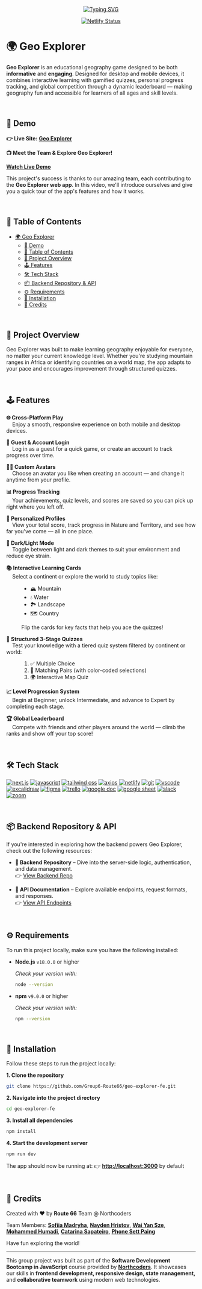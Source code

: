 <p align="center"><a href="https://git.io/typing-svg"><img src="https://readme-typing-svg.demolab.com?font=Fira+Code&size=30&pause=1000&color=6ED788&center=true&vCenter=true&multiline=true&width=830&height=100&lines=Learn+Geography.+Play+Smart.+Compete+Globally.;Built+with+Next.js+and+Tailwind+CSS." alt="Typing SVG" /></a></p>

<div align="center">
  
[![Netlify Status](https://api.netlify.com/api/v1/badges/ed14d0e8-1029-4e8e-9f95-16515aefd4e6/deploy-status)](https://app.netlify.com/projects/learn-with-geo-explorer/deploys)

</div>

# 🌍 Geo Explorer

**Geo Explorer** is an educational geography game designed to be both **informative** and **engaging**. Designed for desktop and mobile devices, it combines interactive learning with gamified quizzes, personal progress tracking, and global competition through a dynamic leaderboard — making geography fun and accessible for learners of all ages and skill levels.

<br />

## 📸 Demo

**👉 Live Site:** [**Geo Explorer**](https://learn-with-geo-explorer.netlify.app/)

**📺 Meet the Team & Explore Geo Explorer!**

[**Watch Live Demo**](https://drive.google.com/file/d/1h-PYVORiXdXFDVKz9oG2OZuRVcrzSliq/view?usp=sharing)

This project's success is thanks to our amazing team, each contributing to the **Geo Explorer web app**. In this video, we'll introduce ourselves and give you a quick tour of the app's features and how it works.

<br />

## 📖 Table of Contents

- [🌍 Geo Explorer](#-geo-explorer)
  - [📸 Demo](#-demo)
  - [📖 Table of Contents](#-table-of-contents)
  - [🎯 Project Overview](#-project-overview)
  - [🕹️ Features](#️-features)
  - [🛠️ Tech Stack](#️-tech-stack)
  - [📦 Backend Repository \& API](#-backend-repository--api)
  - [⚙️ Requirements](#️-requirements)
  - [🧰 Installation](#-installation)
  - [🙌 Credits](#-credits)

<br />

## 🎯 Project Overview

Geo Explorer was built to make learning geography enjoyable for everyone, no matter your current knowledge level. Whether you're studying mountain ranges in Africa or identifying countries on a world map, the app adapts to your pace and encourages improvement through structured quizzes.

<br />

## 🕹️ Features

**🌐 Cross-Platform Play**  
&nbsp;&nbsp;&nbsp;&nbsp;Enjoy a smooth, responsive experience on both mobile and desktop devices.

**🔐 Guest & Account Login**  
&nbsp;&nbsp;&nbsp;&nbsp;Log in as a guest for a quick game, or create an account to track progress over time.

**🧑‍🎨 Custom Avatars**  
&nbsp;&nbsp;&nbsp;&nbsp;Choose an avatar you like when creating an account — and change it anytime from your profile.

**📊 Progress Tracking**  
&nbsp;&nbsp;&nbsp;&nbsp;Your achievements, quiz levels, and scores are saved so you can pick up right where you left off.

**👤 Personalized Profiles**  
&nbsp;&nbsp;&nbsp;&nbsp;View your total score, track progress in Nature and Territory, and see how far you've come — all in one place.

**🌙 Dark/Light Mode**  
&nbsp;&nbsp;&nbsp;&nbsp;Toggle between light and dark themes to suit your environment and reduce eye strain.

**📚 Interactive Learning Cards**  
&nbsp;&nbsp;&nbsp;&nbsp;Select a continent or explore the world to study topics like:

<dl>
  <dd>
    <ul>
      <li>🏔️ Mountain</li>
      <li>💧 Water</li>
      <li>🏞️ Landscape</li>
      <li>🗺️ Country</li>
    </ul>
  </dd>
</dl>
<dl>
  <dd>Flip the cards for key facts that help you ace the quizzes!</dd>
</dl>

**🧠 Structured 3-Stage Quizzes**  
&nbsp;&nbsp;&nbsp;&nbsp;Test your knowledge with a tiered quiz system filtered by continent or world:

<dl>
  <dd>
    <ol>
      <li>✅ Multiple Choice</li>
      <li>🔗 Matching Pairs (with color-coded selections)</li>
      <li>🌍 Interactive Map Quiz</li>
    </ol>
  </dd>
</dl>

**📈 Level Progression System**  
&nbsp;&nbsp;&nbsp;&nbsp;Begin at Beginner, unlock Intermediate, and advance to Expert by completing each stage.

**🏆 Global Leaderboard**  
&nbsp;&nbsp;&nbsp;&nbsp;Compete with friends and other players around the world — climb the ranks and show off your top score!

<br />

## 🛠️ Tech Stack

<p align="left"> <a href="https://github.com/alexandresanlim/Badges4-README.md-Profile" ><img src="https://img.shields.io/badge/next%20js-000000?style=for-the-badge&logo=nextdotjs&logoColor=white" alt="next.js" /></a> <a href="https://github.com/alexandresanlim/Badges4-README.md-Profile" ><img src="https://img.shields.io/badge/JavaScript-323330?style=for-the-badge&logo=javascript&logoColor=F7DF1E" alt="javascript" /></a> <a href="https://github.com/alexandresanlim/Badges4-README.md-Profile" ><img src="https://img.shields.io/badge/Tailwind_CSS-38B2AC?style=for-the-badge&logo=tailwind-css&logoColor=white" alt="tailwind css" /></a> <a href="https://github.com/alexandresanlim/Badges4-README.md-Profile"><img src="https://img.shields.io/badge/axios-671ddf?&style=for-the-badge&logo=axios&logoColor=white" alt="axios" /></a> <a href="https://github.com/alexandresanlim/Badges4-README.md-Profile" ><img src="https://img.shields.io/badge/Netlify-00C7B7?style=for-the-badge&logo=netlify&logoColor=white" alt="netlify" /></a> <a href="https://github.com/alexandresanlim/Badges4-README.md-Profile" ><img src="https://img.shields.io/badge/GIT-E44C30?style=for-the-badge&logo=git&logoColor=white" alt="git" /></a> <a href="https://github.com/alexandresanlim/Badges4-README.md-Profile" ><img src="https://img.shields.io/badge/VSCode-0078D4?style=for-the-badge&logo=visual%20studio%20code&logoColor=white" alt="vscode" /></a> <a href="https://badges.pages.dev/" ><img src="https://img.shields.io/badge/Excalidraw-6965DB?logo=excalidraw&logoColor=fff&style=for-the-badge" alt="excalidraw" /></a> <a href="https://github.com/alexandresanlim/Badges4-README.md-Profile" ><img src="https://img.shields.io/badge/Figma-F24E1E?style=for-the-badge&logo=figma&logoColor=white" alt="figma" /></a> <a href="https://github.com/alexandresanlim/Badges4-README.md-Profile" ><img src="https://img.shields.io/badge/Trello-0052CC?style=for-the-badge&logo=trello&logoColor=white" alt="trello" /></a> <a href="https://github.com/alexandresanlim/Badges4-README.md-Profile" ><img src="https://img.shields.io/badge/Google%20Docs-4285F4?style=for-the-badge&logo=google-docs&logoColor=white" alt="google doc" /></a> <a href="https://github.com/alexandresanlim/Badges4-README.md-Profile" ><img src="https://img.shields.io/badge/Google%20Sheets-34A853?style=for-the-badge&logo=google-sheets&logoColor=white" alt="google sheet" /></a> <a href="https://github.com/alexandresanlim/Badges4-README.md-Profile" ><img src="https://img.shields.io/badge/Slack-4A154B?style=for-the-badge&logo=slack&logoColor=white" alt="slack" /></a> <a href="https://github.com/alexandresanlim/Badges4-README.md-Profile" ><img src="https://img.shields.io/badge/Zoom-2D8CFF?style=for-the-badge&logo=zoom&logoColor=white" alt="zoom" /></a> </p>

<br />

## 📦 Backend Repository & API

If you're interested in exploring how the backend powers Geo Explorer, check out the following resources:

- **🔧 Backend Repository** – Dive into the server-side logic, authentication, and data management.  
  👉 [View Backend Repo](https://github.com/Group6-Route66/geo-explorer-be)

- **📡 API Documentation** – Explore available endpoints, request formats, and responses.  
  👉 [View API Endpoints](https://geo-explorer-be.onrender.com/api)

<br />

## ⚙️ Requirements

To run this project locally, make sure you have the following installed:

- **Node.js** `v18.0.0` or higher

  _Check your version with:_

  ```bash
  node --version
  ```

- **npm** `v9.0.0` or higher

  _Check your version with:_

  ```bash
  npm --version
  ```

<br />

## 🧰 Installation

Follow these steps to run the project locally:

**1. Clone the repository**

```bash
git clone https://github.com/Group6-Route66/geo-explorer-fe.git
```

**2. Navigate into the project directory**

```bash
cd geo-explorer-fe
```

**3. Install all dependencies**

```bash
npm install
```

**4. Start the development server**

```bash
npm run dev
```

The app should now be running at:
👉 [**http://localhost:3000**](http://localhost:3000) by default

<br />

## 🙌 Credits

Created with ❤️ by **Route 66** Team @ Northcoders

Team Members: [**Sofiia Madryha**](https://github.com/Sofia-Madryha), [**Nayden Hristov**](https://github.com/naydenhristov), [**Wai Yan Sze**](https://github.com/snorlaxcwy), [**Mohammed Humadi**](https://github.com/mhum9896), [**Catarina Sapateiro**](https://github.com/catarinasapateiro), [**Phone Sett Paing**](https://github.com/PhoneSettPaing)

Have fun exploring the world!

---

This group project was built as part of the **Software Development Bootcamp in JavaScript** course provided by [**Northcoders**](https://www.northcoders.com/). It showcases our skills in **frontend development, responsive design, state management,** and **collaborative teamwork** using modern web technologies.
